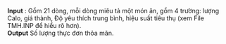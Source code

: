 **Input** :
Gồm 21 dòng, mỗi dòng miêu tả một món ăn, gồm 4 trường: lượng Calo, giá thành, Độ yêu thích trung bình, hiệu suất tiêu thụ (xem File TMH.INP để hiểu rõ hơn).  
**Output**
Số lượng thực đơn thỏa mãn.
